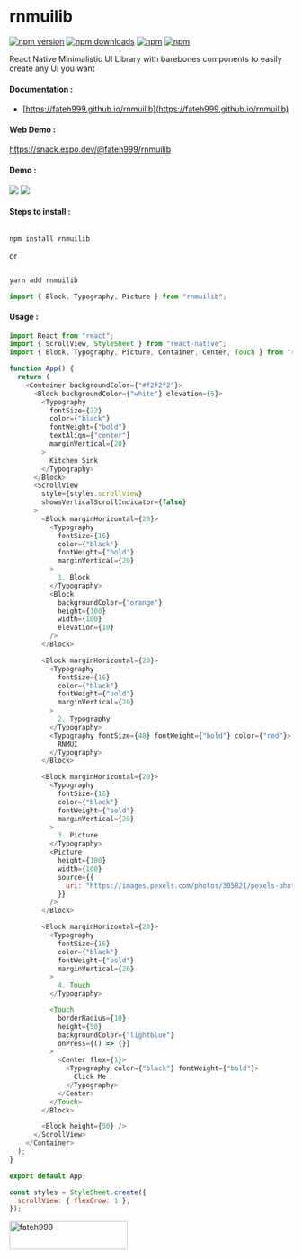 # rnmuilib

[![npm version](https://img.shields.io/npm/v/rnmuilib.svg?style=for-the-badge)](https://www.npmjs.com/package/rnmuilib)
[![npm downloads](https://img.shields.io/npm/dm/rnmuilib.svg?style=for-the-badge)](https://www.npmjs.com/package/rnmuilib)
[![npm](https://img.shields.io/npm/dt/rnmuilib.svg?style=for-the-badge)](https://www.npmjs.com/package/rnmuilib)
[![npm](https://img.shields.io/npm/l/rnmuilib?style=for-the-badge)](https://github.com/fateh999/rnmuilib/blob/master/LICENSE)

React Native Minimalistic UI Library with barebones components to easily create any UI you want

#### Documentation :

- [https://fateh999.github.io/rnmuilib](https://fateh999.github.io/rnmuilib)

#### Web Demo :

https://snack.expo.dev/@fateh999/rnmuilib

#### Demo :

![](iOS.png)
![](Android.png)

#### Steps to install :

```javascript

npm install rnmuilib

```

or

```javascript

yarn add rnmuilib

```

```javascript
import { Block, Typography, Picture } from "rnmuilib";
```

#### Usage :

```javascript
import React from "react";
import { ScrollView, StyleSheet } from "react-native";
import { Block, Typography, Picture, Container, Center, Touch } from "rnmuilib";

function App() {
  return (
    <Container backgroundColor={"#f2f2f2"}>
      <Block backgroundColor={"white"} elevation={5}>
        <Typography
          fontSize={22}
          color={"black"}
          fontWeight={"bold"}
          textAlign={"center"}
          marginVertical={20}
        >
          Kitchen Sink
        </Typography>
      </Block>
      <ScrollView
        style={styles.scrollView}
        showsVerticalScrollIndicator={false}
      >
        <Block marginHorizontal={20}>
          <Typography
            fontSize={16}
            color={"black"}
            fontWeight={"bold"}
            marginVertical={20}
          >
            1. Block
          </Typography>
          <Block
            backgroundColor={"orange"}
            height={100}
            width={100}
            elevation={10}
          />
        </Block>

        <Block marginHorizontal={20}>
          <Typography
            fontSize={16}
            color={"black"}
            fontWeight={"bold"}
            marginVertical={20}
          >
            2. Typography
          </Typography>
          <Typography fontSize={48} fontWeight={"bold"} color={"red"}>
            RNMUI
          </Typography>
        </Block>

        <Block marginHorizontal={20}>
          <Typography
            fontSize={16}
            color={"black"}
            fontWeight={"bold"}
            marginVertical={20}
          >
            3. Picture
          </Typography>
          <Picture
            height={100}
            width={100}
            source={{
              uri: "https://images.pexels.com/photos/305821/pexels-photo-305821.jpeg?cs=srgb&dl=pexels-scott-webb-305821.jpg&fm=jpg",
            }}
          />
        </Block>

        <Block marginHorizontal={20}>
          <Typography
            fontSize={16}
            color={"black"}
            fontWeight={"bold"}
            marginVertical={20}
          >
            4. Touch
          </Typography>

          <Touch
            borderRadius={10}
            height={50}
            backgroundColor={"lightblue"}
            onPress={() => {}}
          >
            <Center flex={1}>
              <Typography color={"black"} fontWeight={"bold"}>
                Click Me
              </Typography>
            </Center>
          </Touch>
        </Block>

        <Block height={50} />
      </ScrollView>
    </Container>
  );
}

export default App;

const styles = StyleSheet.create({
  scrollView: { flexGrow: 1 },
});
```

<p><a href="https://www.buymeacoffee.com/fateh999"> <img align="left" src="https://cdn.buymeacoffee.com/buttons/v2/default-yellow.png" height="50" width="210" alt="fateh999" /></a></p><br><br><br>
